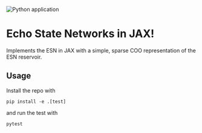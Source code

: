 ![Python application](https://github.com/nmheim/esn_dev.workflows/Python%20application/badge.svg)

# Echo State Networks in JAX!

Implements the ESN in JAX with a simple, sparse COO representation of the ESN
reservoir.

## Usage

Install the repo with
```
pip install -e .[test]
```

and run the test with
```
pytest
```
